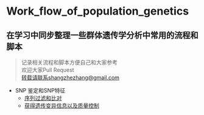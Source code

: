 # Work_flow_of_population_genetics

## 在学习中同步整理一些群体遗传学分析中常用的流程和脚本

> 记录相关流程和脚本方便自己和大家参考\
欢迎大家Pull Request\
转载请联系shangzhezhang@gmail.com

- SNP 鉴定和SNP特征
    - [序列过滤和比对](https://github.com/shangshanzhizhe/Work_flow_of_population_genetics/blob/master/Work_flows/Reads_clean_and_Mapping.md)
    - [获得遗传变异信息以及质量控制](https://github.com/shangshanzhizhe/Work_flow_of_population_genetics/blob/master/Work_flows/Call_variants_and_filtering.md)
    
